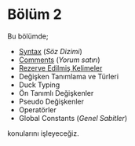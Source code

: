 # Bölüm 2

Bu bölümde;

* [Syntax](syntax_soz_dizimi_ve_degiskenler.md) (_Söz Dizimi_)
* [Comments](syntax_soz_dizimi_ve_degiskenler.md) (_Yorum satırı_)
* [Rezerve Edilmiş Kelimeler](syntax_soz_dizimi_ve_degiskenler.md)
* Değişken Tanımlama ve Türleri
* Duck Typing
* Ön Tanımlı Değişkenler
* Pseudo Değişkenler
* Operatörler
* Global Constants (_Genel Sabitler_)

konularını işleyeceğiz.
